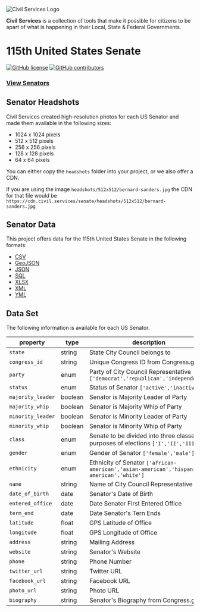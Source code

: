 ![Civil Services Logo](https://raw.githubusercontent.com/CivilServiceUSA/api/master/docs/img/logo.png "Civil Services Logo")

__Civil Services__ is a collection of tools that make it possible for citizens to be apart of what is happening in their Local, State & Federal Governments.


115th United States Senate
===

[![GitHub license](https://img.shields.io/badge/license-MIT-blue.svg?style=flat)](https://raw.githubusercontent.com/CivilServiceUSA/api/master/LICENSE)  [![GitHub contributors](https://img.shields.io/github/contributors/CivilServiceUSA/api.svg)](https://github.com/CivilServiceUSA/api/graphs/contributors)

### [View Senators](https://civilserviceusa.github.io/us-senate/)

Senator Headshots
---

Civil Services created high-resolution photos for each US Senator and made them available in the following sizes:

* 1024 x 1024 pixels
* 512 x 512 pixels
* 256 x 256 pixels
* 128 x 128 pixels
* 64 x 64 pixels

You can either copy the `headshots` folder into your project, or we also offer a CDN.

If you are using the image `headshots/512x512/bernard-sanders.jpg` the CDN for that file would be `https://cdn.civil.services/senate/headshots/512x512/bernard-sanders.jpg`

Senator Data
---

This project offers data for the 115th United States Senate in the following formats:

* [CSV](data/senate.csv)
* [GeoJSON](data/senate.geojson)
* [JSON](data/senate.json)
* [SQL](data/senate.sql)
* [XLSX](data/senate.xlsx)
* [XML](data/senate.xml)
* [YML](data/senate.yml)

Data Set
---

The following information is available for each US Senator.

property          | type    | description
------------------|---------|------------
`state`           | string  | State City Council belongs to
`congress_id`     | string  | Unique Congress ID from Congress.gov
`party`           | enum    | Party of City Council Representative `['democrat','republican','independent']`
`status`          | enum    | Status of Senator `['active','inactive']`
`majority_leader` | boolean | Senator is Majority Leader of Party
`majority_whip`   | boolean | Senator is Majority Whip of Party
`minority_leader` | boolean | Senator is Minority Leader of Party
`minority_whip`   | boolean | Senator is Minority Whip of Party
`class`           | enum    | Senate to be divided into three classes for purposes of elections `['I','II','III']`
`gender`          | enum    | Gender of Senator `['female','male']`
`ethnicity`       | enum    | Ethnicity of Senator `['african-american','asian-american','hispanic-american','white']`
`name`            | string  | Name of City Council Representative
`date_of_birth`   | date    | Senator's Date of Birth
`entered_office`  | date    | Date Senator First Entered Office
`term_end`        | date    | Date Senator's Tern Ends
`latitude`        | float   | GPS Latitude of Office
`longitude`       | float   | GPS Longitude of Office
`address`         | string  | Mailing Address
`website`         | string  | Senator's Website
`phone`           | string  | Phone Number
`twitter_url`     | string  | Twitter URL
`facebook_url`    | string  | Facebook URL
`photo_url`       | string  | Photo URL
`biography`       | string  | Senator's Biography from Congress.gov
